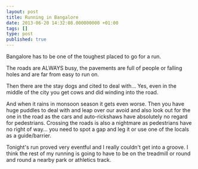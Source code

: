 ```yaml
---
layout: post
title: Running in Bangalore
date: 2013-06-20 14:32:08.000000000 +01:00
tags: []
type: post
published: true
---
```

<p>Bangalore has to be one of the toughest placed to go for a run.</p>
<p>The roads are ALWAYS busy, the pavements are full of people or falling holes and are far from easy to run on.</p>
<p>Then there are the stay dogs and cited to deal with... Yes, even in the middle of the city you get cows and did winding into the road.</p>
<p>And when it rains in monsoon season it gets even worse. Then you have huge puddles to deal with and leap over our avoid and also look out for the one in the road as the cars and auto-rickshaws have absolutely no regard for pedestrians. Crossing the roads is also a nightmare as pedestrians have no right of way... you need to spot a gap and leg it or use one of the locals as a guide/barrier.</p>
<p>Tonight's run proved very eventful and I really couldn't get into a groove. I think the rest of my running is going to have to be on the treadmill or round and round a nearby park or athletics track.</p>
